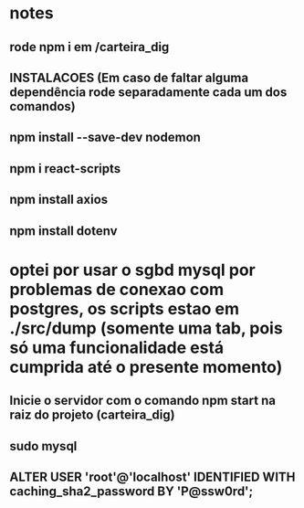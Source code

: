 # notes

## rode npm i em /carteira_dig

## INSTALACOES (Em caso de faltar alguma dependência rode separadamente cada um dos comandos)
## npm install --save-dev nodemon
## npm i react-scripts
## npm install axios
## npm install dotenv

# optei por usar o sgbd mysql por problemas de conexao com postgres, os scripts estao em ./src/dump (somente uma tab, pois só uma funcionalidade está cumprida até o presente momento)

## Inicie o servidor com o comando npm start na raiz do projeto (carteira_dig)

## sudo mysql
## ALTER USER 'root'@'localhost' IDENTIFIED WITH caching_sha2_password BY 'P@ssw0rd';